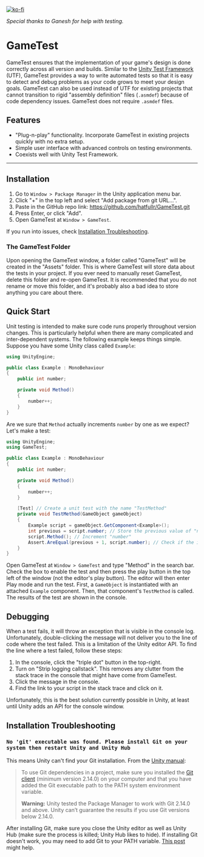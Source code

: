 [![ko-fi](https://ko-fi.com/img/githubbutton_sm.svg)](https://ko-fi.com/K3K415S8MR)

_Special thanks to Ganesh for help with testing._

# GameTest
GameTest ensures that the implementation of your game's design is done correctly across all version and builds. Similar to the [Unity Test Framework](https://docs.unity3d.com/Packages/com.unity.test-framework@1.4/manual/index.html) (UTF), GameTest provides a way to write automated tests so that it is easy to detect and debug problems as your code grows to meet your design goals. GameTest can also be used instead of UTF for existing projects that cannot transition to rigid "assembly definition" files (`.asmdef`) because of code dependency issues. GameTest does not require `.asmdef` files.

## Features
- "Plug-n-play" functionality. Incorporate GameTest in existing projects quickly with no extra setup.
- Simple user interface with advanced controls on testing environments.
- Coexists well with Unity Test Framework.

----------------------------

## Installation
1. Go to `Window > Package Manager` in the Unity application menu bar.
2. Click "+" in the top left and select "Add package from git URL...".
3. Paste in the GitHub repo link: https://github.com/hatfullr/GameTest.git
4. Press Enter, or click "Add".
5. Open GameTest at `Window > GameTest`.

If you run into issues, check [Installation Troubleshooting](#installation-troubleshooting).

### The GameTest Folder
Upon opening the GameTest window, a folder called "GameTest" will be created in the "Assets" folder. This is where GameTest will store data about the tests in your project. If you ever need to manually reset GameTest, delete this folder and re-open GameTest. It is recommended that you do not rename or move this folder, and it's probably also a bad idea to store anything you care about there.

## Quick Start
Unit testing is intended to make sure code runs properly throughout version changes. This is particularly helpful when there are many complicated and inter-dependent systems. The following example keeps things simple. Suppose you have some Unity class called `Example`:
```C#
using UnityEngine;

public class Example : MonoBehaviour
{
    public int number;

    private void Method()
    {
        number++;
    }
}
```
Are we sure that `Method` actually increments `number` by one as we expect? Let's make a test:
```C#
using UnityEngine;
using GameTest;

public class Example : MonoBehaviour
{
    public int number;

    private void Method()
    {
        number++;
    }

    [Test] // Create a unit test with the name "TestMethod"
    private void TestMethod(GameObject gameObject)
    {
        Example script = gameObject.GetComponent<Example>();
        int previous = script.number; // Store the previous value of "number"
        script.Method(); // Increment "number"
        Assert.AreEqual(previous + 1, script.number); // Check if the increment worked
    }
}
```
Open GameTest at `Window > GameTest` and type "Method" in the search bar. Check the box to enable the test and then press the play button in the top left of the window (not the editor's play button). The editor will then enter Play mode and run the test. First, a `GameObject` is instantiated with an attached `Example` component. Then, that component's `TestMethod` is called. The results of the test are shown in the console.

## Debugging
When a test fails, it will throw an exception that is visible in the console log. Unfortunately, double-clicking the message will not deliver you to the line of code where the test failed. This is a limitation of the Unity editor API. To find the line where a test failed, follow these steps:
1. In the console, click the "triple dot" button in the top-right.
2. Turn on "Strip logging callstack". This removes any clutter from the stack trace in the console that might have come from GameTest.
3. Click the message in the console.
4. Find the link to your script in the stack trace and click on it.

Unfortunately, this is the best solution currently possible in Unity, at least until Unity adds an API for the console window.

## Installation Troubleshooting

###  `No 'git' executable was found. Please install Git on your system then restart Unity and Unity Hub`
This means Unity can't find your Git installation. From the [Unity manual](https://docs.unity3d.com/Manual/upm-git.html):

> To use Git dependencies in a project, make sure you installed the [Git client](https://git-scm.com/) (minimum version 2.14.0) on your computer and that you have added the Git executable path to the PATH system environment variable.
>
> **Warning:** Unity tested the Package Manager to work with Git 2.14.0 and above. Unity can’t guarantee the results if you use Git versions below 2.14.0.

After installing Git, make sure you close the Unity editor as well as Unity Hub (make sure the process is killed; Unity Hub likes to hide). If installing Git doesn't work, you may need to add Git to your PATH variable. [This post](https://discussions.unity.com/t/no-git-executable-was-found-please-install-git-on-your-system-and-restart-unity/755063/6) might help.

